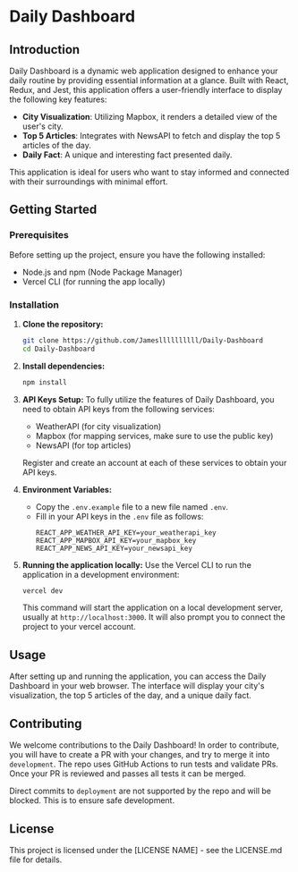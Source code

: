 # Daily Dashboard

## Introduction

Daily Dashboard is a dynamic web application designed to enhance your daily routine by providing essential information at a glance. Built with React, Redux, and Jest, this application offers a user-friendly interface to display the following key features:

- **City Visualization**: Utilizing Mapbox, it renders a detailed view of the user's city.
- **Top 5 Articles**: Integrates with NewsAPI to fetch and display the top 5 articles of the day.
- **Daily Fact**: A unique and interesting fact presented daily.

This application is ideal for users who want to stay informed and connected with their surroundings with minimal effort.

## Getting Started

### Prerequisites

Before setting up the project, ensure you have the following installed:

- Node.js and npm (Node Package Manager)
- Vercel CLI (for running the app locally)

### Installation

1. **Clone the repository:**

   ```bash
   git clone https://github.com/Jamesllllllllll/Daily-Dashboard
   cd Daily-Dashboard
   ```

2. **Install dependencies:**

   ```bash
   npm install
   ```

3. **API Keys Setup:**
   To fully utilize the features of Daily Dashboard, you need to obtain API keys from the following services:

   - WeatherAPI (for city visualization)
   - Mapbox (for mapping services, make sure to use the public key)
   - NewsAPI (for top articles)

   Register and create an account at each of these services to obtain your API keys.

4. **Environment Variables:**

   - Copy the `.env.example` file to a new file named `.env`.
   - Fill in your API keys in the `.env` file as follows:
     ```
     REACT_APP_WEATHER_API_KEY=your_weatherapi_key
     REACT_APP_MAPBOX_API_KEY=your_mapbox_key
     REACT_APP_NEWS_API_KEY=your_newsapi_key
     ```

5. **Running the application locally:**
   Use the Vercel CLI to run the application in a development environment:
   ```bash
   vercel dev
   ```
   This command will start the application on a local development server, usually at `http://localhost:3000`. It will also prompt you to connect the project to your vercel account.

## Usage

After setting up and running the application, you can access the Daily Dashboard in your web browser. The interface will display your city's visualization, the top 5 articles of the day, and a unique daily fact.

## Contributing

We welcome contributions to the Daily Dashboard! In order to contribute, you will have to create a PR with your changes, and try to merge it into `development`. The repo uses GitHub Actions to run tests and validate PRs. Once your PR is reviewed and passes all tests it can be merged.

Direct commits to `deployment` are not supported by the repo and will be blocked. This is to ensure safe development.

## License

This project is licensed under the [LICENSE NAME] - see the LICENSE.md file for details.

